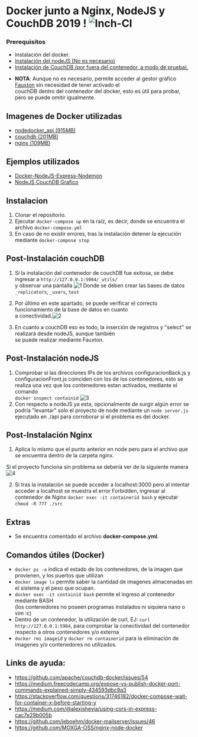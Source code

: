 Docker junto a Nginx, NodeJS y CouchDB 2019 ! ![Inch-CI](https://inch-ci.org/assets/badge-example-b71f9e833318f66f64b3f23877113051.svg)
============================================================================

### Prerequisitos

- Instalación del docker.
- [Instalación del nodeJS (No es necesario)](https://nodejs.org/es/download/package-manager/) 
- [Instalación de CouchDB (por fuera del contenedor, a modo de prueba).](http://docs.couchdb.org/en/latest/install/)  
* **NOTA**: Aunque no es necesario, permite acceder al gestor gráfico [Fauxton](https://couchdb.apache.org/fauxton-visual-guide/index.html) sin necesidad de tener activado el  
couchDB dentro del contenedor del docker, esto es útil para probar, pero se puede omitir igualmente.


## Imagenes de Docker utilizadas
- [nodedocker_api (915MB)](https://medium.com/@asfo/mi-primer-proyecto-con-docker-nodejs-express-da3cbab0f2a9)
- [couchdb (201MB)](https://github.com/apache/couchdb-docker)
- [nginx (109MB)](https://hub.docker.com/_/nginx) 
 

## Ejemplos utilizados

- [Docker-NodeJS-Express-Nodemon](https://medium.com/@asfo/mi-primer-proyecto-con-docker-nodejs-express-da3cbab0f2a9)
- [NodeJS CouchDB Grafico](https://github.com/zingchart-demos/node-express-couchdb)

## Instalacion

1. Clonar el repositorio.
2. Ejecutar `docker-compose up` en la raíz, es decir, donde se encuentra el archivo `docker-compose.yml`
3. En caso de no existir errores, tras la instalación detener la ejecución mediante `docker-compose stop`

## Post-Instalación couchDB

1. Sí la instalación del contenedor de couchDB fue exitosa, se debe ingresar a `http://127.0.0.1:5984/_utils/`   
y observar una pantalla 
![1](https://user-images.githubusercontent.com/26907069/54857424-01504800-4cde-11e9-8dfb-b749daa92c42.png)
Donde se deben crear las bases de datos `_replicators`, `_users`, `test`

2. Por último en este apartado, se puede verificar el correcto funcionamiento de la base de datos en cuanto  
a conectividad.![2](https://user-images.githubusercontent.com/26907069/54857494-5be9a400-4cde-11e9-8df9-6f7c71754969.png)

3. En cuanto a couchDB eso es todo, la inserción de registros y "select" se realizará desde nodeJS, aunque también  
se puede realizar mediante Fauxton.

## Post-Instalación nodeJS

1. Comprobar sí las direcciones IPs de los archivos configuracionBack.js y configuracionFront.js coinciden con los de los contenedores, esto se realiza una vez que los contenedores estan activados, mediante el comando   
`docker inspect containid`
![3](https://user-images.githubusercontent.com/26907069/54857729-a586be80-4cdf-11e9-817a-bb0af040ba27.png)
2. Con respecto a nodeJS ya esta, opcionalmente de surgir algún error se podría "levantar" solo el proyecto de node mediante un `node server.js` ejecutado en ./api para corroborar sí el problema es del docker.

## Post-Instalación Nginx

1. Aplica lo mismo que el punto anterior en node pero para el archivo que se encuentra dentro de la carpeta nginx.

Sí el proyecto funciona sin problema se debería ver de la siguiente manera
![4](https://user-images.githubusercontent.com/26907069/54857864-5db46700-4ce0-11e9-95fa-bfd84ff31572.png)

2. Sí tras la instalación se puede acceder a localhost:3000 pero al intentar acceder a localhost se muestra el error Forbidden, ingresar al contenedor de Nginx `docker exec -it containerid bash` y ejecutar `chmod -R 777 ./src`

## Extras
- Se encuentra comentado el archivo **docker-compose.yml**.

## Comandos útiles (Docker)
- `docker ps -a` indica el estado de los contenedores, de la imagen que provienen, y los puertos que utilizan
- `docker image ls` permite saber la cantidad de imagenes almacenadas en el sistema y el peso que ocupan.
- `docker exec -it containid bash` permite el ingreso al contenedor mediante BASH  
(los contenedores no poseen programas instalados ni siquiera nano o vim :c)
- Dentro de un contenedor, la utilización de curl, EJ: `curl http://127.0.0.1:5984`, para comprobar la conectividad del contenedor respecto a otros contenedores y/o externa
- `docker rmi imageid` y `docker rm containerid` para la eliminación de imagenes y/o contenedores no utilizados.

## Links de ayuda:
- https://github.com/apache/couchdb-docker/issues/54
- https://medium.freecodecamp.org/expose-vs-publish-docker-port-commands-explained-simply-434593dbc9a3
- https://stackoverflow.com/questions/31746182/docker-compose-wait-for-container-x-before-starting-y
- https://medium.com/@alexishevia/using-cors-in-express-cac7e29b005b
- https://github.com/jeboehm/docker-mailserver/issues/46
- https://github.com/MOXGA-OSS/nginx-node-docker
